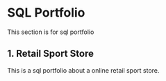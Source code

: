 # SQL Portfolio
This section is for sql portfolio

## 1. Retail Sport Store
This is a sql portfolio about a online retail sport store.
